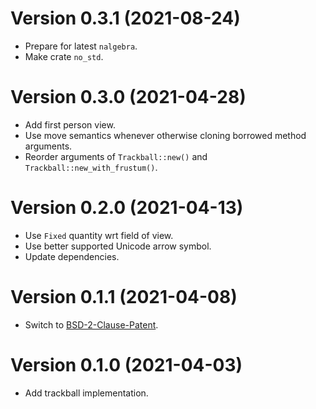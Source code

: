 # Version 0.3.1 (2021-08-24)

  * Prepare for latest `nalgebra`.
  * Make crate `no_std`.

# Version 0.3.0 (2021-04-28)

  * Add first person view.
  * Use move semantics whenever otherwise cloning borrowed method arguments.
  * Reorder arguments of `Trackball::new()` and `Trackball::new_with_frustum()`.

# Version 0.2.0 (2021-04-13)

  * Use `Fixed` quantity wrt field of view.
  * Use better supported Unicode arrow symbol.
  * Update dependencies.

# Version 0.1.1 (2021-04-08)

  * Switch to [BSD-2-Clause-Patent](LICENSES/BSD-2-Clause-Patent.md).

# Version 0.1.0 (2021-04-03)

  * Add trackball implementation.
